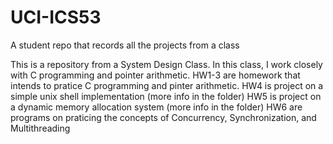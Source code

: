 # UCI-ICS53
A student repo that records all the projects from a class

This is a repository from a System Design Class. In this class, I work closely with C programming and pointer arithmetic.
HW1-3 are homework that intends to pratice C programming and pinter arithmetic.
HW4 is project on a simple unix shell implementation (more info in the folder)
HW5 is project on a dynamic memory allocation system (more info in the folder)
HW6 are programs on praticing the concepts of Concurrency, Synchronization, and Multithreading

